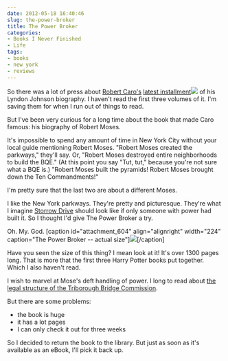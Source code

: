 ```yaml
---
date: 2012-05-18 16:40:46
slug: the-power-broker
title: The Power Broker
categories:
- Books I Never Finished
- Life
tags:
- books
- new york
- reviews
---
```


So there was a lot of press about [Robert Caro's](https://en.wikipedia.org/wiki/Robert_Caro) [latest installment](https://www.amazon.com/gp/product/0679405070/ref=as_li_ss_tl?ie=UTF8&tag=pbore-20&linkCode=as2&camp=1789&creative=390957&creativeASIN=0679405070)![](https://www.assoc-amazon.com/e/ir?t=pbore-20&l=as2&o=1&a=0679405070) of his Lyndon Johnson biography. I haven't read the first three volumes of it. I'm saving them for when I run out of things to read.



But I've been very curious for a long time about the book that made Caro famous: his biography of Robert Moses.

It's impossible to spend any amount of time in New York City without your local guide mentioning Robert Moses. "Robert Moses created the parkways," they'll say. Or, "Robert Moses destroyed entire neighborhoods to build the BQE." (At this point you say "Tut, tut," because you're not sure what a BQE is.) "Robert Moses built the pyramids! Robert Moses brought down the Ten Commandments!"

I'm pretty sure that the last two are about a different Moses.

I like the New York parkways. They're pretty and picturesque. They're what I imagine [Storrow Drive](https://en.wikipedia.org/wiki/Storrow_Drive) should look like if only someone with power had built it. So I thought I'd give The Power Broker a try.

Oh. My. God. [caption id="attachment_604" align="alignright" width="224" caption="The Power Broker -- actual size"][![](/IMAGE/PowerBroker-224x300.jpg)](/IMAGE/PowerBroker.jpg)[/caption]

Have you seen the size of this thing? I mean look at it! It's over 1300 pages long. That is more that the first three Harry Potter books put together. Which I also haven't read.

I wish to marvel at Mose's deft handling of power.  I long to read about [the legal structure of the Triborough Bridge Commission](https://en.wikipedia.org/wiki/Robert_Moses#Triborough_Bridge).

But there are some problems:

  * the book is huge
  * it has a lot pages
  * I can only check it out for three weeks





So I decided to return the book to the library. But just as soon as it's available as an eBook, I'll pick it back up.



